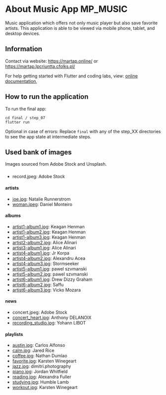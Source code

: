 # About Music App  MP_MUSIC

Music application which offers not only music player but also save favorite artists. 
This application is able to be viewed via mobile phone, tablet, and desktop devices.


## Information

Contact via website:
https://martap.online/
or
https://martap.lpcriuntta.cfolks.pl/


For help getting started with Flutter and coding labs, view:
[online documentation](https://flutter.dev/docs), 


## How to run the application

To run the final app:

```
cd final / step_07
flutter run
```
Optional in case of errors: Replace `final` with any of the step_XX directories to see the
app state at intermediate steps.



## Used bank of images

Images sourced from Adobe Stock and Unsplash. 


###
- record.jpeg: Adobe Stock

#### artists
- [joe.jpg](https://unsplash.com/photos/k7UKO-tT5QU): Natalie Runnerstrom
- [woman.jpeg](https://unsplash.com/photos/w8wpFqiMpW8): Daniel Monteiro


#### albums
- [artist1-album1.jpg](https://unsplash.com/photos/f0WoQluZ8XI): Keagan Henman
- [artist1-album2.jpg](https://unsplash.com/photos/6etHcucBiRg): Keagan Henman
- [artist1-album3.jpg](https://unsplash.com/photos/qS7H4QV18Y4): Keagan Henman
- [artist2-album2.jpg](https://unsplash.com/photos/MS371wlcGPo): Alice Alinari 
- [artist3-album1.jpg](https://unsplash.com/photos/apYiDRNa-pY): Alice Alinari
- [artist4-album1.jpg](https://unsplash.com/photos/ZWDg7v2FPWE): Jr Korpa
- [artist4-album2.jpg](https://unsplash.com/photos/RQgKM1h2agA): Alexandru Acea
- [artist4-album3.jpg](https://unsplash.com/photos/rX12B5uX7QM): Stormseeker
- [artist5-album1.jpg](https://unsplash.com/photos/2FLzsOu-7Do): pawel szvmanski
- [artist5-album2.jpg](https://unsplash.com/photos/Q4LxHmaygHA): pawel szvmanski
- [artist6-album1.jpg](https://unsplash.com/photos/cTKGZJTMJQU): Drew Dizzy Graham
- [artist6-album2.jpg](https://unsplash.com/photos/Qsw_e4EDTF0): Saffu
- [artist6-album3.jpg](https://unsplash.com/photos/m82uh_vamhg): Vicko Mozara


#### news
- concert.jpeg: Adobe Stock
- [concert_heart.jpg](https://unsplash.com/photos/hzgs56Ze49s): Anthony DELANOIX
- [recording_studio.jpg](https://unsplash.com/photos/CbOGmLA46JI): Yohann LIBOT


#### playlists
- [austin.jpg](https://unsplash.com/photos/AlBgcDfDG_s): Carlos Alfonso
- [calm.jpg](https://unsplash.com/photos/NTyBbu66_SI): Jared Rice
- [coffee.jpg](https://unsplash.com/photos/XOhI_kW_TaM): Nathan Dumlao
- [favorite.jpg](https://unsplash.com/photos/60GsdOMRFGc): Karsten Winegeart
- [jazz.jpg](https://unsplash.com/photos/BY_KyTwTKq4): dimitri.photography
- [piano.jpg](https://unsplash.com/photos/BhfE1IgcsA8): Jordan Whitfield
- [reading.jpg](https://unsplash.com/photos/wkgv7I2VTzM): Alexandra Fuller
- [studying.jpg](https://unsplash.com/photos/-moT-Deiw1M): Humble Lamb
- [workout.jpg](https://unsplash.com/photos/CnEEF5eJemQ): Karsten Winegeart
